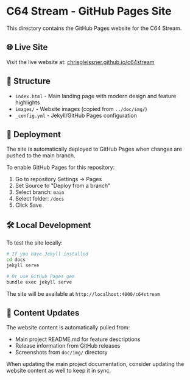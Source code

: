 # C64 Stream - GitHub Pages Site

This directory contains the GitHub Pages website for the C64 Stream.

## 🌐 Live Site

Visit the live website at: [chrisgleissner.github.io/c64stream](https://chrisgleissner.github.io/c64stream)

## 📁 Structure

- `index.html` - Main landing page with modern design and feature highlights
- `images/` - Website images (copied from `../doc/img/`)
- `_config.yml` - Jekyll/GitHub Pages configuration

## 🚀 Deployment

The site is automatically deployed to GitHub Pages when changes are pushed to the main branch.

To enable GitHub Pages for this repository:
1. Go to repository Settings → Pages
2. Set Source to "Deploy from a branch"
3. Select branch: `main`
4. Select folder: `/docs`
5. Click Save

## 🛠 Local Development

To test the site locally:

```bash
# If you have Jekyll installed
cd docs
jekyll serve

# Or use GitHub Pages gem
bundle exec jekyll serve
```

The site will be available at `http://localhost:4000/c64stream`

## 📝 Content Updates

The website content is automatically pulled from:
- Main project README.md for feature descriptions
- Release information from GitHub releases
- Screenshots from `doc/img/` directory

When updating the main project documentation, consider updating the website content as well to keep it in sync.
